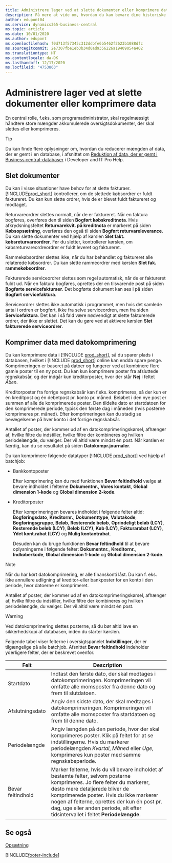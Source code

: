 ```yaml
---
title: Administrere lager ved at slette dokumenter eller komprimere data
description: Få mere at vide om, hvordan du kan bevare dine historiske oplysninger ved at komprimere poster eller slette den.
author: edupont04
ms.service: dynamics365-business-central
ms.topic: article
ms.date: 10/01/2020
ms.author: edupont
ms.openlocfilehash: f0d713f57345c312ddbfe6b5462f2623b1088dfc
ms.sourcegitcommit: 2e7307fbe1eb3b34d0ad9356226a19409054a402
ms.translationtype: HT
ms.contentlocale: da-DK
ms.lasthandoff: 12/17/2020
ms.locfileid: "4753863"
---
```

# <a name="manage-storage-by-deleting-documents-or-compressing-data"></a>Administrere lager ved at slette dokumenter eller komprimere data

En central rolle, f.eks. som programadministrator, skal regelmæssigt håndtere store mængder akkumulerede oversigtsdokumenter, der skal slettes eller komprimeres.  

> [!TIP]
> Du kan finde flere oplysninger om, hvordan du reducerer mængden af data, der er gemt i en database, i afsnittet om [Reduktion af data, der er gemt i Business central-databaser](/dynamics365/business-central/dev-itpro/administration/database-reduce-data) i Developer and IT Pro Help.

## <a name="delete-documents"></a>Slet dokumenter

Du kan i visse situationer have behov for at slette fakturaer. [!INCLUDE[prod_short](includes/prod_short.md)] kontrollerer, om de slettede købsordrer er fuldt faktureret. Du kan kun slette ordrer, hvis de er blevet fuldt faktureret og modtaget.  

Returvareordrer slettes normalt, når de er faktureret. Når en faktura bogføres, overføres den til siden **Bogført købskreditnota**. Hvis afkrydsningsfeltet **Returvarekvit. på kreditnota** er markeret på siden **Købsopsætning**, overføres den også til siden **Bogført returvareleverance**. Du kan slette dokumenter ved hjælp af kørslen **Slet fakt. købsreturvareordrer**. Før du sletter, kontrollerer kørslen, om købsreturvareordreordrer er fuldt leveret og faktureret.  

Rammekøbsordrer slettes ikke, når du har behandlet og faktureret alle relaterede købsordrer. Du kan slette rammeordrer med kørslen **Slet fak. rammekøbsordrer**.  

Fakturerede serviceordrer slettes som regel automatisk, når de er faktureret fuldt ud. Når en faktura bogføres, oprettes der en tilsvarende post på siden **Bogførte servicefakturaer**. Det bogførte dokument kan ses i på siden **Bogført servicefaktura**.  

Serviceordrer slettes ikke automatisk i programmet, men hvis det samlede antal i ordren er bogført, ikke fra selve serviceordren, men fra siden **Servicefaktura**. Det kan i så fald være nødvendigt at slette fakturerede ordrer, der ikke er slettet. Det kan du gøre ved at aktivere kørslen **Slet fakturerede serviceordrer**.  

## <a name="compress-data-with-date-compression"></a>Komprimer data med datokomprimering

Du kan komprimere data i [!INCLUDE [prod_short](includes/prod_short.md)], så du sparer plads i databasen, hvilket i [!INCLUDE [prod_short](includes/prod_short.md)] online kan endda spare penge. Komprimeringen er baseret på datoer og fungerer ved at kombinere flere gamle poster til en ny post. Du kan kun komprimere poster fra afsluttede regnskabsår, og der indgår kun kreditorposter, hvor der står **Nej** i feltet *Åben*.  

Kreditorposter fra forrige regnskabsår kan f.eks. komprimeres, så der kun er én kreditpost og én debetpost pr. konto pr. måned. Beløbet i den nye post er summen af alle de komprimerede poster. Den tildelte dato er startdatoen for den komprimerede periode, typisk den første dag i måneden (hvis posterne komprimeres pr. måned). Efter komprimeringen kan du stadig se bevægelserne på hver konto i det forrige regnskabsår.

Antallet af poster, der kommer ud af en datokomprimeringskørsel, afhænger af, hvilke filtre du indstiller, hvilke filtre der kombineres og hvilken periodelængde, du vælger. Der vil altid være mindst én post. Når kørslen er færdig, kan du se resultatet på siden **Datokompr.journaler**.

Du kan komprimere følgende datatyper [!INCLUDE [prod_short](includes/prod_short.md)] ved hjælp af batchjob:

* Bankkontoposter

  Efter komprimering kan du med funktionen **Bevar feltindhold** vælge at bevare indholdet i felterne **Dokumentnr., Vores kontakt**, **Global dimension 1-kode** og **Global dimension 2-kode**.
* Kreditorposter

  Efter komprimeringen bevares indholdet i følgende felter altid: **Bogføringsdato**, **Kreditornr.**, **Dokumenttype**, **Valutakode**, **Bogføringsgruppe**, **Beløb**, **Resterende beløb**, **Oprindeligt beløb (LCY)**, **Resterende beløb (LCY)**, **Beløb (LCY)**, **Køb (LCY)**, **Fakturarabat (LCY)**, **Ydet kont.rabat (LCY)** og **Mulig kontantrabat**.

  Desuden kan du bruge funktionen **Bevar feltindhold** til at bevare oplysningerne i følgende felter: **Dokumentnr.**, **Kreditornr.**, **Indkøberkode**, **Global dimension 1-kode** og **Global dimension 2-kode**.

> [!NOTE]
> Når du har kørt datokomprimering, er alle finanskonti låst. Du kan f. eks. ikke annullere udligning af kreditor-eller bankposter for en konto i den periode, hvor datoerne er komprimeret.

<!--* General ledger entries
* Customer ledger entries-->
<!--* Fixed asset ledger entries
* G/L budget entries
* VAT entries

  After the compression the contents of the following fields are always retained: **Posting Date**, **Type**, **Closed**, **Gen. Bus. Posting Group**, **Gen. Prod. Posting Group**, **VAT Calculation Type**, **Base**, and **Amount**.

  With the **Retain Field Contents** facility, you can also retain the contents of the following additional fields: **Document No.**, **Bill-to/Pay-to No.**, **EU 3-Party Trade**, **Country/Region Code**, and **Internal Ref. No.**.
* Insurance ledger entries
* Maintenance ledger entries
* Resource ledger entries

  After the compression, the contents of the following fields are retained: **Posting Date**, **Resource No.**, **Resource Group No.**, **Entry Type**, **Quantity**, **Total Cost**, **Total Price**, and **Chargeable**.

  With the **Retain Field Contents** facility, you can also retain the contents of the following additional fields: **Document No.**, **Work Type Code**, **Job No.**, **Unit of Measure Code**, **Source Type**, **Source No.**. **Chargeable**, **
* Warehouse entries

  After the compression the contents of the following fields are always retained: **Registering Date**, **Location Code**, **Zone Code**, **Bin Code**, **Item No.**, **Quantity**, **Qty. (Base)**, **Bin Type Code**, **Entry Type**, **Variant Code**, **Qty. per Unit of Measure**, **Unit of Measure Code**, **Warranty Date**, **Expiration Date**, **Cubage**, and **Weight**.

  With the **Retain Field Contents** facility, you can also retain the contents of the **Serial No.** and **Lot No.** fields. -->

Antallet af poster, der kommer ud af en datokomprimeringskørsel, afhænger af, hvilke filtre du indstiller, hvilke filtre der kombineres og hvilken periodelængde, du vælger. Der vil altid være mindst én post. 

> [!WARNING]
> Ved datokomprimering slettes posterne, så du bør altid lave en sikkerhedskopi af databasen, inden du starter kørslen.

Følgende tabel viser felterne i oversigtspanelet **Indstillinger**, der er tilgængelige på alle batchjob. Afsnittet **Bevar feltindhold** indeholder yderligere felter, der er beskrevet ovenfor.

|Felt  |Description  |
|-------|-------------|
|Startdato     |Indtast den første dato, der skal medtages i datokomprimeringen. Komprimeringen vil omfatte alle momsposter fra denne dato og frem til slutdatoen.|
|Afslutningsdato     |Angiv den sidste dato, der skal medtages i datokomprimeringen. Komprimeringen vil omfatte alle momsposter fra startdatoen og frem til denne dato.|
|Periodelængde |Angiv længden på den periode, hvor der skal komprimeres poster. Klik på feltet for at se indstillingerne. Hvis du markerer periodelængden *Kvartal*, *Måned* eller *Uge*, komprimeres kun poster med samme regnskabsperiode.|
|Bevar feltindhold     |Marker felterne, hvis du vil bevare indholdet af bestemte felter, selvom posterne komprimeres. Jo flere felter du markerer, desto mere detaljerede bliver de komprimerede poster. Hvis du ikke markerer nogen af felterne, oprettes der kun én post pr. dag, uge eller anden periode, alt efter tidsintervallet i feltet **Periodelængde**. |

## <a name="see-also"></a>Se også

[Opsætning](admin-setup-and-administration.md)  


[!INCLUDE[footer-include](includes/footer-banner.md)]